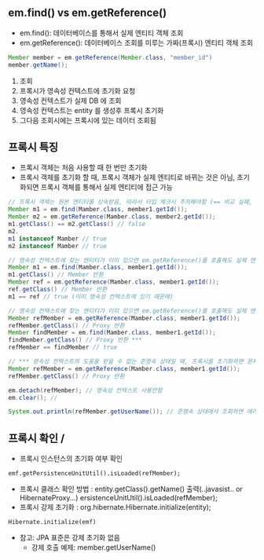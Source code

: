 ## em.find() vs em.getReference() 
- em.find(): 데이터베이스를 통해서 실제 엔티티 객체 조회
- em.getReference(): 데이터베이스 조회를 미루는 가짜(프록시) 엔티티 객체 조회

```java
Member member = em.getReference(Member.class, "member_id")
member.getName();
```

1. 조회
2. 프록시가 영속성 컨텍스트에 초기화 요청
3. 영속성 컨텍스트가 실제 DB 에 조회
4. 영속성 컨텍스트는 entity 를 생성후 프록시 초기화 
5. 그다음 조회시에는 프록시에 있는 데이터 조회됨

## 프록시 특징
- 프록시 객체는 처음 사용할 때 한 번만 초기화
- 프록시 객체를 초기화 할 때, 프록시 객체가 실제 엔티티로 바뀌는 것은 아님, 초기화되면 프록시 객체를 통해서 실제 엔티티에 접근 가능
```java
// 프록시 객체는 원본 엔티티를 상속받음, 따라서 타입 체크시 주의해야함 (== 비교 실패, 대신 instance of 사용) 
Member m1 = em.find(Mamber.class, member1.getId());
Member m2 = em.getReference(Mamber.class, member2.getId());
m1.getClass() == m2.getClass() // false
m2.
m1 instanceof Mamber // true
m2 instanceof Mamber // true
```
```java
// 영속성 컨텍스트에 찾는 엔티티가 이미 있으면 em.getReference()를 호출해도 실제 엔티티 반환
Member m1 = em.find(Mamber.class, member1.getId());
m1.getClass() // Member 반환
Member ref = em.getReference(Mamber.class, member1.getId());
ref.getClass() // Member 반환
m1 == ref // true (이미 영속성 컨텍스트에 있기 때문에)
```
```java
// 영속성 컨텍스트에 찾는 엔티티가 이미 있으면 em.getReference()를 호출해도 실제 엔티티 반환
Member refMember = em.getReference(Mamber.class, member1.getId());
refMember.getClass() // Proxy 반환
Member findMember = em.find(Mamber.class, member1.getId());
findMember.getClass() // Proxy 반환 *** 
refMember == findMember // true
```
```java
// *** 영속성 컨텍스트의 도움을 받을 수 없는 준영속 상태일 때, 프록시를 초기화하면 문제 발생 (하이버네이트는 org.hibernate.LazyInitializationException 예외를 터트림)
Member refMember = em.getReference(Mamber.class, member1.getId());
refMember.getClass() // Proxy 반환

em.detach(refMember); // 영속성 컨텍스트 사용안함
em.clear(); // 

System.out.println(refMember.getUserName()); // 준영속 상태에서 조회하면 에러
```

## 프록시 확인 / 
- 프록시 인스턴스의 초기화 여부 확인
```
emf.getPersistenceUnitUtil().isLoaded(refMember);
```
- 프록시 클래스 확인 방법 : entity.getClass().getName() 출력(..javasist.. or HibernateProxy…) 
ersistenceUnitUtil().isLoaded(refMember);
- 프록시 강제 초기화 : org.hibernate.Hibernate.initialize(entity); 
```
Hibernate.initialize(emf)
```
- 참고: JPA 표준은 강제 초기화 없음 
    - 강제 호출 예제: member.getUserName()


